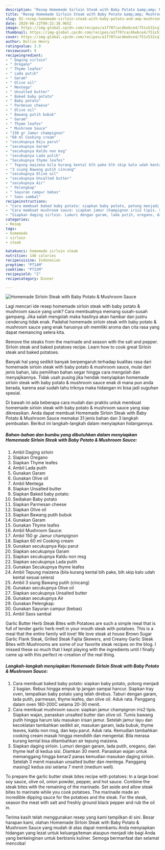 ```yaml
---
description: "Resep Homemade Sirloin Steak with Baby Potato &amp;amp; Mushroom Sauce Anti Gagal"
title: "Resep Homemade Sirloin Steak with Baby Potato &amp;amp; Mushroom Sauce Anti Gagal"
slug: 92-resep-homemade-sirloin-steak-with-baby-potato-and-amp-mushroom-sauce-anti-gagal
date: 2020-06-22T09:32:38.965Z
image: https://img-global.cpcdn.com/recipes/a1f707cac4bebce4/751x532cq70/homemade-sirloin-steak-with-baby-potato-mushroom-sauce-foto-resep-utama.jpg
thumbnail: https://img-global.cpcdn.com/recipes/a1f707cac4bebce4/751x532cq70/homemade-sirloin-steak-with-baby-potato-mushroom-sauce-foto-resep-utama.jpg
cover: https://img-global.cpcdn.com/recipes/a1f707cac4bebce4/751x532cq70/homemade-sirloin-steak-with-baby-potato-mushroom-sauce-foto-resep-utama.jpg
author: Dollie Henry
ratingvalue: 3.9
reviewcount: 9
recipeingredient:
- " Daging sirloin"
- " Oregano"
- " Thyme leafes"
- " Lada putih"
- " Garam"
- " Olive oil"
- " Mentega"
- " Unsalted butter"
- " Baked baby potato"
- " Baby potato"
- " Parmesan cheese"
- " Olive oil"
- " Bawang putih bubuk"
- " Garam"
- " Thyme leafes"
- " Mushroom Sauce"
- "150 gr Jamur champignon"
- "60 ml Cooking cream"
- "secukupnya Keju parut"
- "secukupnya Garam"
- "secukupnya Kaldu non msg"
- "secukupnya Lada putih"
- "Secukupnya thyme leafes"
- " Tepung maizena bila kurang kental blh pake blh skip kalo udah kental sesuai selera"
- "3 siung Bawang putih cincang"
- "secukupnya Olive oil"
- "secukupnya Unsalted butter"
- "secukupnya Air"
- " Pelengkap"
- " Sayuran campur bebas"
- " Saos sambal"
recipeinstructions:
- "Cara membuat baked baby potato: siapkan baby potato, potong menjadi 2 bagian. Rebus hingga empuk tp jangan sampai hancur. Siapkan tray oven, tempatkan baby potato yang telah direbus. Taburi dengan garam, lada putih, parmesan, thyme leafes, dan olive oil. Aduk rata. Panggang dalam oven 180-200C selama 20-30 menit."
- "Cara membuat mushroom sauce: siapkan jamur champignon iris2 tipis. Siapkan wajan, panaskan unsalted butter dan olive oil. Tumis bawang putih hingga harum lalu masukan irisan jamur. Setelah jamur layu dan kecoklatan tambahkan sedikit air, masukan garam, lada bubuk, thyme leaves, kaldu non msg, dan keju parut. Aduk rata. Kemudian tambahkan cooking cream masak hingga mendidih dan mengental. Bila merasa kurang kental bisa ditambahkan air tepung maizena."
- "Siapkan daging sirloin. Lumuri dengan garam, lada putih, oregano, dan thyme leaf di kedua sisi. Diamkan 30 menit. Panaskan wajan untuk memanggang hingga benar2 panas kemudian masukan daging sirloin. Setelah 3 menit masukan unsalted butter dan mentega. Panggang masing2 kedua sisi selama 7 menit (medium well)."
categories:
- Resep
tags:
- homemade
- sirloin
- steak

katakunci: homemade sirloin steak 
nutrition: 148 calories
recipecuisine: Indonesian
preptime: "PT14M"
cooktime: "PT32M"
recipeyield: "2"
recipecategory: Dinner

---
```



![Homemade Sirloin Steak with Baby Potato &amp; Mushroom Sauce](https://img-global.cpcdn.com/recipes/a1f707cac4bebce4/751x532cq70/homemade-sirloin-steak-with-baby-potato-mushroom-sauce-foto-resep-utama.jpg)

Lagi mencari ide resep homemade sirloin steak with baby potato &amp; mushroom sauce yang unik? Cara membuatnya memang susah-susah gampang. Jika salah mengolah maka hasilnya akan hambar dan justru cenderung tidak enak. Padahal homemade sirloin steak with baby potato &amp; mushroom sauce yang enak harusnya sih memiliki aroma dan cita rasa yang dapat memancing selera kita.

Remove the steaks from the marinade and season with the salt and pepper. Sirloin steak and baked potatoes recipe. Learn how to cook great Sirloin steak and baked potatoes.

Banyak hal yang sedikit banyak berpengaruh terhadap kualitas rasa dari homemade sirloin steak with baby potato &amp; mushroom sauce, mulai dari jenis bahan, lalu pemilihan bahan segar hingga cara mengolah dan menyajikannya. Tidak usah pusing jika hendak menyiapkan homemade sirloin steak with baby potato &amp; mushroom sauce enak di mana pun anda berada, karena asal sudah tahu triknya maka hidangan ini bisa jadi suguhan spesial.


Di bawah ini ada beberapa cara mudah dan praktis untuk membuat homemade sirloin steak with baby potato &amp; mushroom sauce yang siap dikreasikan. Anda dapat membuat Homemade Sirloin Steak with Baby Potato &amp; Mushroom Sauce memakai 31 jenis bahan dan 3 langkah pembuatan. Berikut ini langkah-langkah dalam menyiapkan hidangannya.

<!--inarticleads1-->

##### Bahan-bahan dan bumbu yang dibutuhkan dalam menyiapkan Homemade Sirloin Steak with Baby Potato &amp; Mushroom Sauce:

1. Ambil  Daging sirloin
1. Siapkan  Oregano
1. Siapkan  Thyme leafes
1. Ambil  Lada putih
1. Gunakan  Garam
1. Gunakan  Olive oil
1. Ambil  Mentega
1. Siapkan  Unsalted butter
1. Siapkan  Baked baby potato:
1. Sediakan  Baby potato
1. Siapkan  Parmesan cheese
1. Siapkan  Olive oil
1. Siapkan  Bawang putih bubuk
1. Gunakan  Garam
1. Gunakan  Thyme leafes
1. Ambil  Mushroom Sauce:
1. Ambil 150 gr Jamur champignon
1. Siapkan 60 ml Cooking cream
1. Gunakan secukupnya Keju parut
1. Siapkan secukupnya Garam
1. Siapkan secukupnya Kaldu non msg
1. Siapkan secukupnya Lada putih
1. Gunakan Secukupnya thyme leafes
1. Ambil  Tepung maizena (bila kurang kental blh pake, blh skip kalo udah kental sesuai selera)
1. Ambil 3 siung Bawang putih (cincang)
1. Gunakan secukupnya Olive oil
1. Siapkan secukupnya Unsalted butter
1. Gunakan secukupnya Air
1. Gunakan  Pelengkap:
1. Gunakan  Sayuran campur (bebas)
1. Ambil  Saos sambal


Garlic Butter Herb Steak Bites with Potatoes are such a simple meal that is full of tender garlic herb melt in your mouth steak with potatoes. This is a meal that the entire family will love! We love steak at house Brown Sugar Garlic Flank Steak, Grilled Steak Fajita Skewers, and Creamy Garlic Steak Bites with Mushrooms are some of our favorite steak recipes on the blog. I missed these so much that I kept playing with the ingredients until I finally came up with this perfect re-creation of the real thing. 

<!--inarticleads2-->

##### Langkah-langkah menyiapkan Homemade Sirloin Steak with Baby Potato &amp; Mushroom Sauce:

1. Cara membuat baked baby potato: siapkan baby potato, potong menjadi 2 bagian. Rebus hingga empuk tp jangan sampai hancur. Siapkan tray oven, tempatkan baby potato yang telah direbus. Taburi dengan garam, lada putih, parmesan, thyme leafes, dan olive oil. Aduk rata. Panggang dalam oven 180-200C selama 20-30 menit.
1. Cara membuat mushroom sauce: siapkan jamur champignon iris2 tipis. Siapkan wajan, panaskan unsalted butter dan olive oil. Tumis bawang putih hingga harum lalu masukan irisan jamur. Setelah jamur layu dan kecoklatan tambahkan sedikit air, masukan garam, lada bubuk, thyme leaves, kaldu non msg, dan keju parut. Aduk rata. Kemudian tambahkan cooking cream masak hingga mendidih dan mengental. Bila merasa kurang kental bisa ditambahkan air tepung maizena.
1. Siapkan daging sirloin. Lumuri dengan garam, lada putih, oregano, dan thyme leaf di kedua sisi. Diamkan 30 menit. Panaskan wajan untuk memanggang hingga benar2 panas kemudian masukan daging sirloin. Setelah 3 menit masukan unsalted butter dan mentega. Panggang masing2 kedua sisi selama 7 menit (medium well).


To prepare the garlic butter steak bites recipe with potatoes: In a large bowl soy sauce, olive oil, onion powder, pepper, and hot sauce. Combine the steak bites with the remaining of the marinade. Set aside and allow steak bites to marinate while you cook potatoes. The marinade made an incredible dipping sauce for the potatoes and the steak. For the steak, season the meat with salt and freshly ground black pepper and rub the oil in. 

Terima kasih telah menggunakan resep yang kami tampilkan di sini. Besar harapan kami, olahan Homemade Sirloin Steak with Baby Potato &amp; Mushroom Sauce yang mudah di atas dapat membantu Anda menyiapkan hidangan yang lezat untuk keluarga/teman ataupun menjadi ide bagi Anda yang berkeinginan untuk berbisnis kuliner. Semoga bermanfaat dan selamat mencoba!
